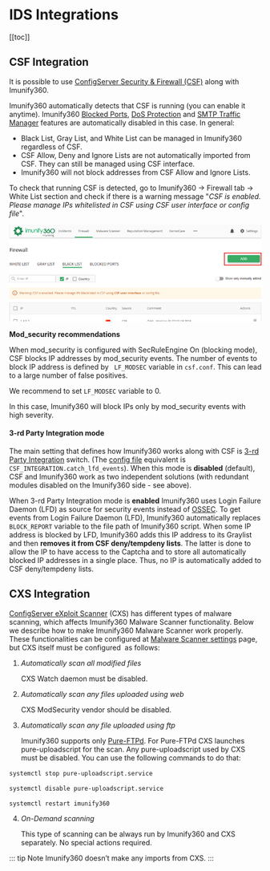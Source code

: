 # IDS Integrations

[[toc]]

## CSF Integration


It is possible to use <span class="notranslate">[ConfigServer Security & Firewall (CSF)](https://www.configserver.com/cp/csf.html)</span>  along with Imunify360.

Imunify360 automatically detects that CSF is running (you can enable it anytime). Imunify360 [Blocked Ports](/dashboard/#blocked-ports), [DoS Protection](/dashboard/#dos-protection) and [SMTP Traffic Manager](/dashboard/#smtp-traffic-manager) features are automatically disabled in this case. In general:

* <span class="notranslate">Black List, Gray List</span>, and <span class="notranslate">White List</span> can be managed in Imunify360 regardless of <span class="notranslate">CSF</span>.
* <span class="notranslate">CSF Allow, Deny</span> and <span class="notranslate">Ignore Lists</span> are not automatically imported from <span class="notranslate">CSF</span>. They can still be managed using <span class="notranslate">CSF</span> interface.
* Imunify360 will not block addresses from <span class="notranslate">CSF Allow</span> and <span class="notranslate">Ignore Lists</span>.

To check that running <span class="notranslate">CSF</span> is detected, go to <span class="notranslate">Imunify360 → Firewall tab → White List</span> section and check if there is a warning message <span class="notranslate">"_CSF is enabled. Please manage IPs whitelisted in CSF using CSF user interface or config file_"</span>. 

![](/images/firewallblacklistwarning_zoom70.png)

**<span class="notranslate">Mod_security</span> recommendations**

When <span class="notranslate">mod_security</span> is configured with <span class="notranslate">SecRuleEngine On</span> (blocking mode), <span class="notranslate">CSF</span> blocks IP addresses by <span class="notranslate">mod_security</span> events. The number of events to block IP address is defined by <span class="notranslate">` LF_MODSEC`</span> variable in <span class="notranslate">`csf.conf`</span>. This can lead to a large number of false positives.

We recommend to set <span class="notranslate">`LF_MODSEC`</span> variable to 0.

In this case, Imunify360 will block IPs only by <span class="notranslate">mod_security</span> events with high severity.

#### 3-rd Party Integration mode

The main setting that defines how Imunify360 works along with CSF is [3-rd Party Integration](https://docs.imunify360.com/dashboard/#_3-rd-party-integration) switch. (The [config file](/config_file_description/) equivalent is `CSF_INTEGRATION.catch_lfd_events`). When this mode is **disabled** (default), CSF and Imunify360 work as two independent solutions (with redundant modules disabled on the Imunify360 side - see above).

When 3-rd Party Integration mode is **enabled** Imunify360 uses <span class="notranslate">Login Failure Daemon (LFD)</span> as source for security events instead of <span class="notranslate">[OSSEC](https://www.ossec.net)</span>. To get events from <span class="notranslate">Login Failure Daemon (LFD)</span>, Imunify360 automatically replaces <span class="notranslate">`BLOCK_REPORT`</span> variable to the file path of Imunify360 script.
When some IP address is blocked by <span class="notranslate">LFD, Imunify360</span> adds this IP address to its <span class="notranslate">Graylist</span> and then **removes it from <span class="notranslate">CSF deny/tempdeny lists</span>**. The latter is done to allow the IP to have access to the Captcha and to store all automatically blocked IP addresses in a single place. Thus, no IP is automatically added to <span class="notranslate">CSF deny/tempdeny lists</span>. 

## CXS Integration

<span class="notranslate">[ConfigServer eXploit Scanner](https://configserver.com/cp/cxs.html) (CXS)</span> has different types of malware scanning, which affects <span class="notranslate">Imunify360 Malware Scanner</span> functionality. Below we describe how to make <span class="notranslate">Imunify360 Malware Scanner</span> work properly. These functionalities can be configured at <span class="notranslate">[Malware Scanner settings](/dashboard/#settings)</span> page, but <span class="notranslate">CXS</span> itself must be configured  as follows:

1. <span class="notranslate">_Automatically scan all modified files_</span>

   <span class="notranslate">CXS Watch</span> daemon must be disabled.

2. <span class="notranslate">_Automatically scan any files uploaded using web_</span>

   <span class="notranslate">CXS ModSecurity</span> vendor should be disabled.

3. <span class="notranslate">_Automatically scan any file uploaded using ftp_</span>

   Imunify360 supports only <span class="notranslate">[Pure-FTPd](https://www.pureftpd.org)</span>. For <span class="notranslate">Pure-FTPd CXS</span> launches pure-uploadscript for the scan. Any pure-uploadscript used by <span class="notranslate">CXS</span> must be disabled. You can use the following commands to do that:
   
  <div class="notranslate">

  ```
  systemctl stop pure-uploadscript.service
  ```
  </div>

  <div class="notranslate">

  ```
  systemctl disable pure-uploadscript.service
  ```
  </div>

  <div class="notranslate">
   
  ```
  systemctl restart imunify360
  ```
  </div>

4. <span class="notranslate">_On-Demand scanning_</span>

   This type of scanning can be always run by Imunify360 and <span class="notranslate">CXS</span> separately. No special actions required.

::: tip Note
Imunify360 doesn’t make any imports from <span class="notranslate">CXS</span>.
:::

